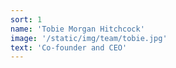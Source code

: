 ```yaml
---
sort: 1
name: 'Tobie Morgan Hitchcock'
image: '/static/img/team/tobie.jpg'
text: 'Co-founder and CEO'
---
```

